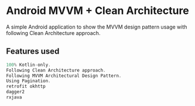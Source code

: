 # Android MVVM + Clean Architecture

A simple Android application to show the MVVM design pattern usage with following Clean Architecture approach.


## Features used
```Kotlin
100% Kotlin-only.
Following Clean Architecture approach.
Following MVVM Architectural Design Pattern.
Using Pagination.
retrofit okhttp
dagger2 
rxjava
```
